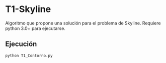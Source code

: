 # T1-Skyline
Algoritmo que propone una solución para el problema de Skyline.
Requiere python 3.0+ para ejecutarse. 

## Ejecución
```bash
python T1_Contorno.py
```

